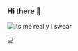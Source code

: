 ### Hi there 👋
![Its me really I swear](https://media.giphy.com/media/Uf2R6x0scQfF1QIcqB/giphy.gif)

[💻](https://gist.github.com/kevin-wynn/19f71a484a136668db41ca200a8895ae)
